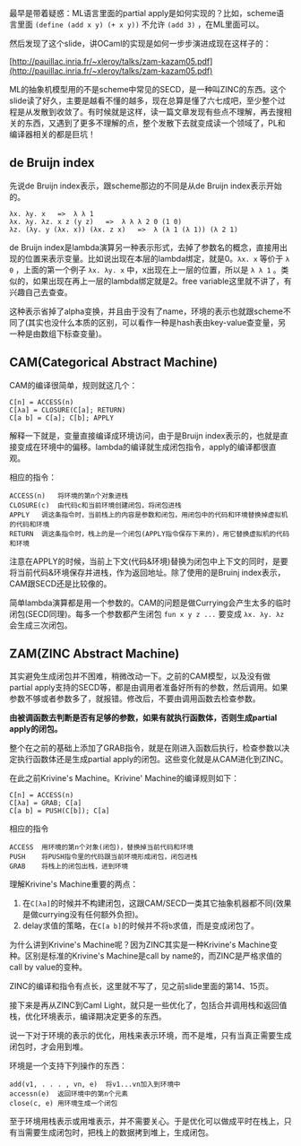最早是带着疑惑：ML语言里面的partial apply是如何实现的？比如，scheme语言里面 `(define (add x y) (+ x y))` 不允许 `(add 3)` ，在ML里面可以。

然后发现了这个slide，讲OCaml的实现是如何一步步演进成现在这样子的：

[http://pauillac.inria.fr/~xleroy/talks/zam-kazam05.pdf](http://pauillac.inria.fr/~xleroy/talks/zam-kazam05.pdf)

ML的抽象机模型用的不是scheme中常见的SECD，是一种叫ZINC的东西。这个slide读了好久，主要是越看不懂的越多，现在总算是懂了六七成吧，至少整个过程是从发散到收敛了。有时候就是这样，读一篇文章发现有些点不理解，再去搜相关的东西，又遇到了更多不理解的点，整个发散下去就变成读一个领域了，PL和编译器相关的都是巨坑！

## de Bruijn index

先说de Bruijn index表示，跟scheme那边的不同是从de Bruijn index表示开始的。

    λx. λy. x	=>	λ λ 1
    λx. λy. λz. x z (y z)	=>	λ λ λ 2 0 (1 0)
    λz. (λy. y (λx. x)) (λx. z x)	=>	λ (λ 1 (λ 1)) (λ 2 1)

de Bruijn index是lambda演算另一种表示形式，去掉了参数名的概念，直接用出现的位置来表示变量。比如说出现在本层的lambda绑定，就是0。`λx. x` 等价于 `λ 0` ，上面的第一个例子 `λx. λy. x` 中，x出现在上一层的位置，所以是 `λ λ 1` 。类似的，如果出现在再上一层的lambda绑定就是2。free variable这里就不讲了，有兴趣自己去查查。

这种表示省掉了alpha变换，并且由于没有了name，环境的表示也就跟scheme不同了(其实也没什么本质的区别，可以看作一种是hash表由key-value查变量，另一种是由数组下标查变量)。

## CAM(Categorical Abstract Machine)

CAM的编译很简单，规则就这几个：

    C[n] = ACCESS(n)
    C[λa] = CLOSURE(C[a]; RETURN)
    C[a b] = C[a]; C[b]; APPLY
    
解释一下就是，变量直接编译成环境访问，由于是Bruijn index表示的，也就是直接变成在环境中的偏移。lambda的编译就生成闭包指令，apply的编译都很直观。

相应的指令：

    ACCESS(n)	将环境的第n个对象进栈
    CLOSURE(c)	由代码c和当前环境创建闭包，将闭包进栈
    APPLY	调这条指令时，当前栈上的内容是参数和闭包，用闭包中的代码和环境替换掉虚拟机的代码和环境
    RETURN	调这条指令时，栈上的是一个闭包(APPLY指令保存下来的)，用它替换虚拟机的代码和环境
    
注意在APPLY的时候，当前上下文(代码&环境)替换为闭包中上下文的同时，是要将当前代码&环境保存并进栈，作为返回地址。除了使用的是Bruinj index表示，CAM跟SECD还是比较像的。

简单lambda演算都是用一个参数的。CAM的问题是做Currying会产生太多的临时闭包(SECD同理)。每多一个参数都产生闭包 `fun x y z ...` 要变成 `λx. λy. λz` 会生成三次闭包。

## ZAM(ZINC Abstract Machine)

其实避免生成闭包并不困难，稍微改动一下。之前的CAM模型，以及没有做partial apply支持的SECD等，都是由调用者准备好所有的参数，然后调用。如果参数不够或者参数多了，就报错。修改后，不要由调用函数去检查参数。

**由被调函数去判断是否有足够的参数，如果有就执行函数体，否则生成partial apply的闭包。**

整个在之前的基础上添加了GRAB指令，就是在刚进入函数后执行，检查参数以决定执行函数体还是生成partial apply的闭包。这些变化就是从CAM进化到ZINC。

在此之前Krivine's Machine。Krivine' Machine的编译规则如下：

    C[n] = ACCESS(n)
    C[λa] = GRAB; C[a]
    C[a b] = PUSH(C[b]); C[a]
    
相应的指令

    ACCESS	用环境的第n个对象(闭包)，替换掉当前代码和环境
    PUSH	将PUSH指令里的代码跟当前环境形成闭包，闭包进栈
    GRAB	将栈上的闭包出栈，进到环境
    
理解Krivine's Machine重要的两点：

1. 在`C[λa]`的时候并不构建闭包，这跟CAM/SECD一类其它抽象机器都不同(效果是做currying没有任何额外负担)。
2. delay求值的策略，在`C[a b]`的时候并不将`b`求值，而是变成闭包了。

为什么讲到Krivine's Machine呢？因为ZINC其实是一种Krivine's Machine变种。区别是标准的Krivine's Machine是call by name的，而ZINC是严格求值的call by value的变种。

ZINC的编译和指令有点长，这里就不写了，见之前slide里面的第14、15页。

接下来是再从ZINC到Caml Light，就只是一些优化了，包括合并调用栈和返回值栈，优化环境表示，编译期决定更多的东西。

说一下对于环境的表示的优化，用栈来表示环境，而不是堆，只有当真正需要生成闭包时，才会用到堆。

环境是一个支持下列操作的东西：

    add(v1, . . . , vn, e)	将v1...vn加入到环境中
    accessn(e)	返回环境中的第n个元素
    close(c, e)	用环境生成一个闭包

至于环境用栈表示或用堆表示，并不需要关心。于是优化可以做成平时在栈上，只有当需要生成闭包时，把栈上的数据拷到堆上，生成闭包。
